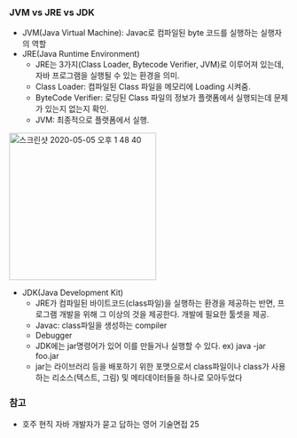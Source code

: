 ### JVM vs JRE vs JDK

- JVM(Java Virtual Machine): Javac로 컴파일된 byte 코드를 실행하는 실행자의 역할
- JRE(Java Runtime Environment)
  * JRE는 3가지(Class Loader, Bytecode Verifier, JVM)로 이루어져 있는데, 자바 프로그램을 실행될 수 있는 환경을 의미.
  * Class Loader: 컴파일된 Class 파일을 메모리에 Loading 시켜줌.
  * ByteCode Verifier: 로딩된 Class 파일의 정보가 플랫폼에서 실행되는데 문제가 있는지 없는지 확인.
  * JVM: 최종적으로 플랫폼에서 실행.

<img width="265" alt="스크린샷 2020-05-05 오후 1 48 40" src="https://user-images.githubusercontent.com/26040955/81035711-22222f80-8ed7-11ea-9852-8aeb525b3d7c.png">

- JDK(Java Development Kit)
  * JRE가 컴파일된 바이트코드(class파일)을 실행하는 환경을 제공하는 반면, 프로그램 개발을 위해 그 이상의 것을 제공한다. 개발에 필요한 툴셋을 제공.
  * Javac: class파일을 생성하는 compiler
  * Debugger
  * JDK에는 jar명령어가 있어 이를 만들거나 실행할 수 있다. ex) java -jar foo.jar
  * jar는 라이브러리 등을 배포하기 위한 포맷으로서 class파일이나 class가 사용하는 리소스(텍스트, 그림) 및 메타데이터들을 하나로 모아두었다
  
### 참고
- 호주 현직 자바 개발자가 묻고 답하는 영어 기술면접 25
